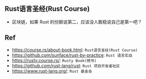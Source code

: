## Rust语言圣经(Rust Course)

* 区块链，如果 Rust 的份额说第二，应该没人敢稳说自己是第一吧？

## Ref

* <https://course.rs/about-book.html>: `Rust语言圣经(Rust Course)`
* <https://github.com/sunface/rust-by-practice>: `Rust 语言实战`
* <https://rusty.course.rs/>: `Rusty Book(锈书)`
* <https://github.com/rust-lang/rust>: `Rust 项目开发者社区`
* <https://www.rust-lang.org/>: `Rust 基金会`